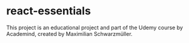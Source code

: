 # react-essentials

This project is an educational project and part of the Udemy course by Academind, created by Maximilian Schwarzmüller.

